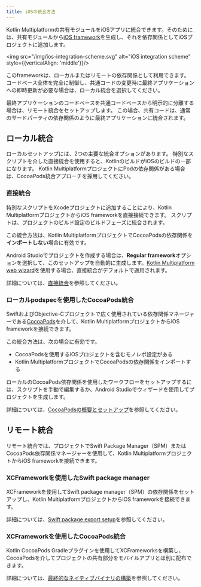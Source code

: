 ```yaml
---
title: iOSの統合方法
---
```

Kotlin Multiplatformの共有モジュールをiOSアプリに統合できます。そのためには、共有モジュールから[iOS framework](https://developer.apple.com/library/archive/documentation/MacOSX/Conceptual/BPFrameworks/Concepts/WhatAreFrameworks.html)を生成し、それを依存関係としてiOSプロジェクトに追加します。

<img src="/img/ios-integration-scheme.svg" alt="iOS integration scheme" style={{verticalAlign: 'middle'}}/>

このframeworkは、ローカルまたはリモートの依存関係として利用できます。 コードベース全体を完全に制御し、共通コードの変更時に最終アプリケーションへの即時更新が必要な場合は、ローカル統合を選択してください。

最終アプリケーションのコードベースを共通コードベースから明示的に分離する場合は、リモート統合をセットアップします。 この場合、共有コードは、通常のサードパーティの依存関係のように最終アプリケーションに統合されます。

## ローカル統合

ローカルセットアップには、2つの主要な統合オプションがあります。 特別なスクリプトを介した直接統合を使用すると、KotlinのビルドがiOSのビルドの一部になります。 Kotlin MultiplatformプロジェクトにPodの依存関係がある場合は、CocoaPods統合アプローチを採用してください。

### 直接統合

特別なスクリプトをXcodeプロジェクトに追加することにより、Kotlin MultiplatformプロジェクトからiOS frameworkを直接接続できます。 スクリプトは、プロジェクトのビルド設定のビルドフェーズに統合されます。

この統合方法は、Kotlin MultiplatformプロジェクトでCocoaPodsの依存関係を**インポートしない**場合に有効です。

Android Studioでプロジェクトを作成する場合は、**Regular framework**オプションを選択して、このセットアップを自動的に生成します。[Kotlin Multiplatform web wizard](https://kmp.jetbrains.com/)を使用する場合、直接統合がデフォルトで適用されます。

詳細については、[直接統合](multiplatform-direct-integration)を参照してください。

### ローカルpodspecを使用したCocoaPods統合

SwiftおよびObjective-Cプロジェクトで広く使用されている依存関係マネージャーである[CocoaPods](https://cocoapods.org/)を介して、Kotlin MultiplatformプロジェクトからiOS frameworkを接続できます。

この統合方法は、次の場合に有効です。

* CocoaPodsを使用するiOSプロジェクトを含むモノレポ設定がある
* Kotlin MultiplatformプロジェクトでCocoaPodsの依存関係をインポートする

ローカルのCocoaPods依存関係を使用したワークフローをセットアップするには、スクリプトを手動で編集するか、Android Studioでウィザードを使用してプロジェクトを生成します。

詳細については、[CocoaPodsの概要とセットアップ](native-cocoapods)を参照してください。

## リモート統合

リモート統合では、プロジェクトでSwift Package Manager（SPM）またはCocoaPods依存関係マネージャーを使用して、Kotlin MultiplatformプロジェクトからiOS frameworkを接続できます。

### XCFrameworkを使用したSwift package manager

XCFrameworkを使用してSwift package manager（SPM）の依存関係をセットアップし、Kotlin MultiplatformプロジェクトからiOS frameworkを接続できます。

詳細については、[Swift package export setup](native-spm)を参照してください。

### XCFrameworkを使用したCocoaPods統合

Kotlin CocoaPods Gradleプラグインを使用してXCFrameworksを構築し、CocoaPodsを介してプロジェクトの共有部分をモバイルアプリとは別に配布できます。

詳細については、[最終的なネイティブバイナリの構築](multiplatform-build-native-binaries#build-frameworks)を参照してください。